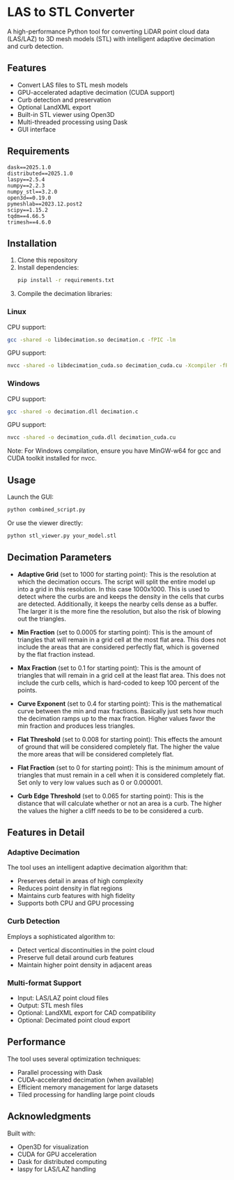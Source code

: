 # LAS to STL Converter

A high-performance Python tool for converting LiDAR point cloud data (LAS/LAZ) to 3D mesh models (STL) with intelligent adaptive decimation and curb detection.

## Features

- Convert LAS files to STL mesh models
- GPU-accelerated adaptive decimation (CUDA support)
- Curb detection and preservation
- Optional LandXML export
- Built-in STL viewer using Open3D
- Multi-threaded processing using Dask
- GUI interface

## Requirements

```
dask==2025.1.0
distributed==2025.1.0
laspy==2.5.4
numpy==2.2.3
numpy_stl==3.2.0
open3d==0.19.0
pymeshlab==2023.12.post2
scipy==1.15.2
tqdm==4.66.5
trimesh==4.6.0
```

## Installation

1. Clone this repository
2. Install dependencies:
   ```bash
   pip install -r requirements.txt
   ```
3. Compile the decimation libraries:

### Linux
CPU support:
```bash
gcc -shared -o libdecimation.so decimation.c -fPIC -lm
```

GPU support:
```bash
nvcc -shared -o libdecimation_cuda.so decimation_cuda.cu -Xcompiler -fPIC
```

### Windows
CPU support:
```bash
gcc -shared -o decimation.dll decimation.c
```

GPU support:
```bash
nvcc -shared -o decimation_cuda.dll decimation_cuda.cu
```

Note: For Windows compilation, ensure you have MinGW-w64 for gcc and CUDA toolkit installed for nvcc.

## Usage

Launch the GUI:
```bash
python combined_script.py
```

Or use the viewer directly:
```bash
python stl_viewer.py your_model.stl
```

## Decimation Parameters

- **Adaptive Grid** (set to 1000 for starting point): This is the resolution at which the decimation occurs. The script will split the entire model up into a grid in this resolution. In this case 1000x1000. This is used to detect where the curbs are and keeps the density in the cells that curbs are detected. Additionally, it keeps the nearby cells dense as a buffer. The larger it is the more fine the resolution, but also the risk of blowing out the triangles.

- **Min Fraction** (set to 0.0005 for starting point): This is the amount of triangles that will remain in a grid cell at the most flat area. This does not include the areas that are considered perfectly flat, which is governed by the flat fraction instead.

- **Max Fraction** (set to 0.1 for starting point): This is the amount of triangles that will remain in a grid cell at the least flat area. This does not include the curb cells, which is hard-coded to keep 100 percent of the points.

- **Curve Exponent** (set to 0.4 for starting point): This is the mathematical curve between the min and max fractions. Basically just sets how much the decimation ramps up to the max fraction. Higher values favor the min fraction and produces less triangles.

- **Flat Threshold** (set to 0.008 for starting point): This effects the amount of ground that will be considered completely flat. The higher the value the more areas that will be considered completely flat.

- **Flat Fraction** (set to 0 for starting point): This is the minimum amount of triangles that must remain in a cell when it is considered completely flat. Set only to very low values such as 0 or 0.000001.

- **Curb Edge Threshold** (set to 0.065 for starting point): This is the distance that will calculate whether or not an area is a curb. The higher the values the higher a cliff needs to be to be considered a curb.

## Features in Detail

### Adaptive Decimation
The tool uses an intelligent adaptive decimation algorithm that:
- Preserves detail in areas of high complexity
- Reduces point density in flat regions
- Maintains curb features with high fidelity
- Supports both CPU and GPU processing

### Curb Detection
Employs a sophisticated algorithm to:
- Detect vertical discontinuities in the point cloud
- Preserve full detail around curb features
- Maintain higher point density in adjacent areas

### Multi-format Support
- Input: LAS/LAZ point cloud files
- Output: STL mesh files
- Optional: LandXML export for CAD compatibility
- Optional: Decimated point cloud export

## Performance

The tool uses several optimization techniques:
- Parallel processing with Dask
- CUDA-accelerated decimation (when available)
- Efficient memory management for large datasets
- Tiled processing for handling large point clouds

## Acknowledgments

Built with:
- Open3D for visualization
- CUDA for GPU acceleration
- Dask for distributed computing
- laspy for LAS/LAZ handling